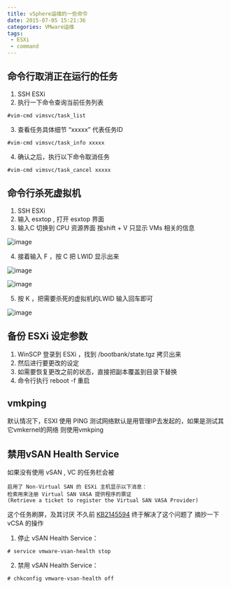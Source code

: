 ```yaml
---
title: vSphere运维的一些命令
date: 2015-07-05 15:21:36
categories: VMware运维
tags:
 - ESXi
 - command
---
```


## 命令行取消正在运行的任务
1. SSH ESXi
2. 执行一下命令查询当前任务列表
``` shell
#vim-cmd vimsvc/task_list
```

3. 查看任务具体细节 “xxxxx” 代表任务ID
``` shell
#vim-cmd vimsvc/task_info xxxxx
```


4. 确认之后，执行以下命令取消任务
``` shell
#vim-cmd vimsvc/task_cancel xxxxx
```

## 命令行杀死虚拟机
1. SSH ESXi
2. 输入 esxtop , 打开 esxtop 界面
3. 输入C 切换到 CPU 资源界面 按shift + V 只显示 VMs 相关的信息

![image](https://pek3a.qingstor.com/mynotes/esxtop-command-1.png)

4. 接着输入 F  ，按 C 把 LWID 显示出来

![image](https://pek3a.qingstor.com/mynotes/esxtop-command-2.png)

![image](https://pek3a.qingstor.com/mynotes/esxtop-command-3.png)

5. 按 K ，把需要杀死的虚拟机的LWID 输入回车即可

![image](https://pek3a.qingstor.com/mynotes/esxtop-command-2.png)

## 备份 ESXi 设定参数
1. WinSCP 登录到 ESXi ，找到 /bootbank/state.tgz 拷贝出来
2. 然后进行要更改的设定
3. 如需要恢复更改之前的状态，直接把副本覆盖到目录下替换
4. 命令行执行 reboot -f 重启

## vmkping
默认情况下，ESXI 使用 PING 测试网络默认是用管理IP去发起的，如果是测试其它vmkernel的网络 则使用vmkping

## 禁用vSAN Health Service
如果没有使用 vSAN , VC 的任务栏会被

```
启用了 Non-Virtual SAN 的 ESXi 主机显示以下消息：
检索用来注册 Virtual SAN VASA 提供程序的票证 
(Retrieve a ticket to register the Virtual SAN VASA Provider)
```
这个任务刷屏，及其讨厌
不久前 [KB2145594](https://kb.vmware.com/selfservice/microsites/search.do?language=en_US&cmd=displayKC&externalId=2145594)
终于解决了这个问题了
摘抄一下 vCSA 的操作


1. 停止 vSAN Health Service：

```
# service vmware-vsan-health stop
```

2. 禁用 vSAN Health Service：

```
# chkconfig vmware-vsan-health off
```
